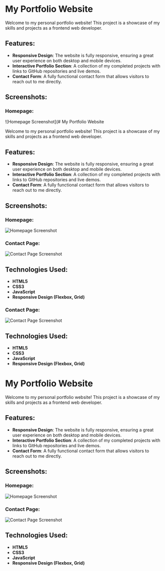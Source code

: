 # My Portfolio Website

Welcome to my personal portfolio website! This project is a showcase of my skills and projects as a frontend web developer.

## Features:
- **Responsive Design**: The website is fully responsive, ensuring a great user experience on both desktop and mobile devices.
- **Interactive Portfolio Section**: A collection of my completed projects with links to GitHub repositories and live demos.
- **Contact Form**: A fully functional contact form that allows visitors to reach out to me directly.

## Screenshots:

### Homepage:
![Homepage Screenshot](# My Portfolio Website

Welcome to my personal portfolio website! This project is a showcase of my skills and projects as a frontend web developer.

## Features:
- **Responsive Design**: The website is fully responsive, ensuring a great user experience on both desktop and mobile devices.
- **Interactive Portfolio Section**: A collection of my completed projects with links to GitHub repositories and live demos.
- **Contact Form**: A fully functional contact form that allows visitors to reach out to me directly.

## Screenshots:

### Homepage:
![Homepage Screenshot](./assets/website_homepage.png)

### Contact Page:
![Contact Page Screenshot](./assets/website_contact.png)

## Technologies Used:
- **HTML5**
- **CSS3**
- **JavaScript**
- **Responsive Design (Flexbox, Grid)**


### Contact Page:
![Contact Page Screenshot](./assets/website_contact.png)

## Technologies Used:
- **HTML5**
- **CSS3**
- **JavaScript**
- **Responsive Design (Flexbox, Grid)**

# My Portfolio Website

Welcome to my personal portfolio website! This project is a showcase of my skills and projects as a frontend web developer.

## Features:
- **Responsive Design**: The website is fully responsive, ensuring a great user experience on both desktop and mobile devices.
- **Interactive Portfolio Section**: A collection of my completed projects with links to GitHub repositories and live demos.
- **Contact Form**: A fully functional contact form that allows visitors to reach out to me directly.

## Screenshots:

### Homepage:
![Homepage Screenshot](./assets/website_homepage.png)

### Contact Page:
![Contact Page Screenshot](./assets/website_contact.png)

## Technologies Used:
- **HTML5**
- **CSS3**
- **JavaScript**
- **Responsive Design (Flexbox, Grid)**




